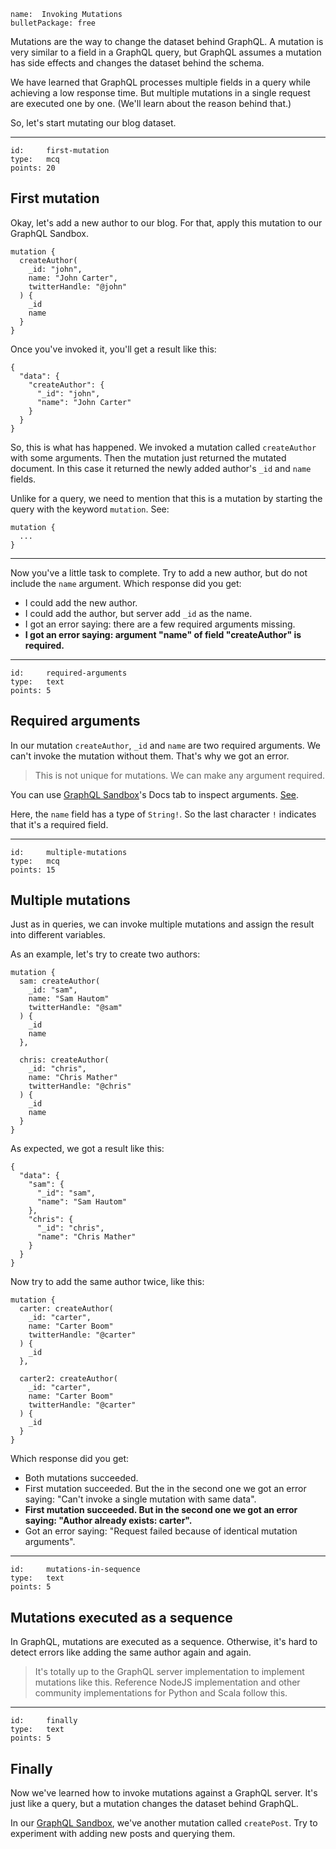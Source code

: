 ```
name:  Invoking Mutations
bulletPackage: free
```

Mutations are the way to change the dataset behind GraphQL. A mutation is very similar to a field in a GraphQL query, but GraphQL assumes a mutation has side effects and changes the dataset behind the schema.

We have learned that GraphQL processes multiple fields in a query while achieving a low response time. But multiple mutations in a single request are executed one by one. (We'll learn about the reason behind that.)

So, let's start mutating our blog dataset.

*****

```
id:     first-mutation
type:   mcq
points: 20
```

## First mutation

Okay, let's add a new author to our blog. For that, apply this mutation to our GraphQL Sandbox.

~~~
mutation {
  createAuthor(
    _id: "john",
    name: "John Carter",
    twitterHandle: "@john"
  ) {
    _id
    name
  }
}
~~~

Once you've invoked it, you'll get a result like this:

~~~
{
  "data": {
    "createAuthor": {
      "_id": "john",
      "name": "John Carter"
    }
  }
}
~~~

So, this is what has happened. We invoked a mutation called `createAuthor` with some arguments. Then the mutation just returned the mutated document. In this case it returned the newly added author's `_id` and `name` fields.

Unlike for a query, we need to mention that this is a mutation by starting the query with the keyword `mutation`. See:

~~~
mutation {
  ...
}
~~~

---

Now you've a little task to complete. Try to add a new author, but do not include the `name` argument. Which response did you get:

  - I could add the new author.
  - I could add the author, but server add `_id` as the name.
  - I got an error saying: there are a few required arguments missing.
  - **I got an error saying: argument "name" of field "createAuthor" is required.**

*****

```
id:     required-arguments
type:   text
points: 5
```

## Required arguments

In our mutation `createAuthor`, `_id` and `name` are two required arguments. We can't invoke the mutation without them. That's why we got an error.

> This is not unique for mutations. We can make any argument required.

You can use [GraphQL Sandbox](https://sandbox.learngraphql.com/)'s Docs tab to inspect arguments. [See](https://cldup.com/ZzkRN_fr9R.gif).

Here, the `name` field has a type of `String!`. So the last character `!` indicates that it's a required field.

*****

```
id:     multiple-mutations
type:   mcq
points: 15
```

## Multiple mutations

Just as in queries, we can invoke multiple mutations and assign the result into different variables. 

As an example, let's try to create two authors:

~~~
mutation {
  sam: createAuthor(
    _id: "sam",
    name: "Sam Hautom"
    twitterHandle: "@sam"
  ) {
    _id
    name
  },
  
  chris: createAuthor(
    _id: "chris",
    name: "Chris Mather"
    twitterHandle: "@chris"
  ) {
    _id
    name
  } 
}
~~~

As expected, we got a result like this:

~~~
{
  "data": {
    "sam": {
      "_id": "sam",
      "name": "Sam Hautom"
    },
    "chris": {
      "_id": "chris",
      "name": "Chris Mather"
    }
  }
}
~~~

Now try to add the same author twice, like this:

~~~
mutation {
  carter: createAuthor(
    _id: "carter",
    name: "Carter Boom"
    twitterHandle: "@carter"
  ) {
    _id
  },

  carter2: createAuthor(
    _id: "carter",
    name: "Carter Boom"
    twitterHandle: "@carter"
  ) {
    _id
  }
}
~~~

Which response did you get:

  - Both mutations succeeded.
  - First mutation succeeded. But the in the second one we got an error saying: "Can't invoke a single mutation with same data".
  - **First mutation succeeded. But in the second one we got an error saying: "Author already exists: carter".**
  - Got an error saying: "Request failed because of identical mutation arguments".

*****

```
id:     mutations-in-sequence
type:   text
points: 5
```

## Mutations executed as a sequence

In GraphQL, mutations are executed as a sequence. Otherwise, it's hard to detect errors like adding the same author again and again.

> It's totally up to the GraphQL server implementation to implement mutations like this. Reference NodeJS implementation and other community implementations for Python and Scala follow this.

*****

```
id:     finally
type:   text
points: 5
```

## Finally

Now we've learned how to invoke mutations against a GraphQL server. It's just like a query, but a mutation changes the dataset behind GraphQL.

In our [GraphQL Sandbox](https://sandbox.learngraphql.com/), we've another mutation called `createPost`. Try to experiment with adding new posts and querying them.
